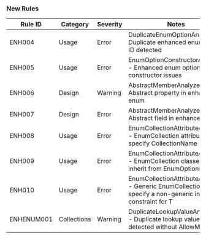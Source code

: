 ### New Rules

Rule ID | Category | Severity | Notes
--------|----------|----------|-------
ENH004 | Usage | Error | DuplicateEnumOptionAnalyzer - Duplicate enhanced enum option ID detected
ENH005 | Usage | Error | EnumOptionConstructorAnalyzer - Enhanced enum option constructor issues
ENH006 | Design | Warning | AbstractMemberAnalyzer - Abstract property in enhanced enum
ENH007 | Design | Error | AbstractMemberAnalyzer - Abstract field in enhanced enum  
ENH008 | Usage | Error | EnumCollectionAttributeAnalyzer - EnumCollection attribute must specify CollectionName
ENH009 | Usage | Error | EnumCollectionAttributeAnalyzer - EnumCollection classes must inherit from EnumOptionBase<T>
ENH010 | Usage | Error | EnumCollectionAttributeAnalyzer - Generic EnumCollection must specify a non-generic interface constraint for T
ENHENUM001 | Collections | Warning | DuplicateLookupValueAnalyzer - Duplicate lookup values detected without AllowMultiple
